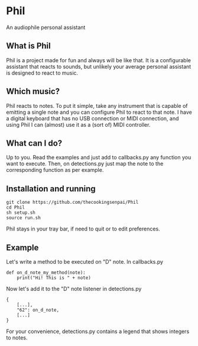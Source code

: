 # Phil
An audiophile personal assistant

## What is Phil
Phil is a project made for fun and always will be like that. It is a configurable assistant that reacts to sounds, but unlikely your average personal assistant is designed to react to music.

## Which music?
Phil reacts to notes. To put it simple, take any instrument that is capable of emitting a single note and you can configure Phil to react to that note. I have a digital keyboard that has no USB connection or MIDI connection, and using Phil I can (almost) use it as a (sort of) MIDI controller.

## What can I do?
Up to you. Read the examples and just add to callbacks.py any function you want to execute. Then, on detections.py just map the note to the corresponding function as per example.

## Installation and running

	git clone https://github.com/thecookingsenpai/Phil
	cd Phil
	sh setup.sh
	source run.sh

Phil stays in your tray bar, if need to quit or to edit preferences.

## Example
Let's write a method to be executed on "D" note.
In callbacks.py

	def on_d_note_my_method(note):
		print("Hi! This is " + note)

Now let's add it to the "D" note listener in detections.py

	{
		[...],
		"62": on_d_note,
		[...]
	}

For your convenience, detections.py contains a legend that shows integers to notes.
